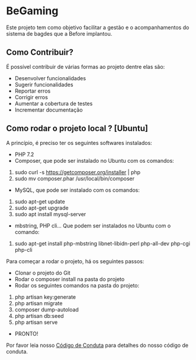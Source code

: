 # BeGaming

Este projeto tem como objetivo facilitar a gestão e o acompanhamentos do sistema de bagdes que a Before implantou.

## Como Contribuir?

É possível contribuir de várias formas ao projeto dentre elas são:

 - Desenvolver funcionalidades
 - Sugerir funcionalidades
 - Reportar erros
 - Corrigir erros
 - Aumentar a cobertura de testes
 - Incrementar documentação
 
## Como rodar o projeto local ? [Ubuntu]

A princípio, é preciso ter os seguintes softwares instalados:

- PHP 7.2
- Composer, que pode ser instalado no Ubuntu com os comandos:

1) sudo curl -s https://getcomposer.org/installer | php
2) sudo mv composer.phar /usr/local/bin/composer

- MySQL, que pode ser instalado com os comandos:

1) sudo apt-get update
2) sudo apt-get upgrade
3) sudo apt install mysql-server

- mbstring, PHP cli... Que podem ser instalados no Ubuntu com o comando:

1) sudo apt-get install php-mbstring libnet-libidn-perl php-all-dev php-cgi php-cli

Para começar a rodar o projeto, há os seguintes passos:

- Clonar o projeto do Git
- Rodar o composer install na pasta do projeto
- Rodar os seguintes comandos na pasta do projeto:

1) php artisan key:generate
2) php artisan migrate
3) composer dump-autoload
4) php artisan db:seed
5) php artisan serve

- PRONTO!

Por favor leia nosso [Código de Conduta] para detalhes do nosso código de conduta.

[Código de Conduta]: https://github.com/GuilhermeBenitesBefore/begaming/blob/master/CODE_OF_CONDUCT.md

